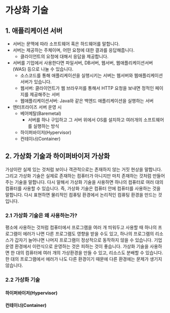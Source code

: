 # 가상화 기술
## 1. 애플리케이션 서버
- 서버는 문맥에 따라 소프트웨어 혹은 하드웨어를 말합니다.
- 서버는 제공하는 주체이며, 어떤 요청에 대한 결과를 응답해줍니다.
	- 클라이언트의 요청에 대해서 응답을 제공합니다.
- 서버를 기업에서 사용한다면 파일서버, DB서버, 웹서버, 웹애플리케이션서버(WAS) 등으로 나눌 수 있습니다.
	- 소스코드를 통해 애플리케이션을 실행시키는 서버는 웹서버와 웹애플리케이션서버가 있습니다.
	- 웹서버: 클라이언트가 웹 브라우저를 통해서 HTTP 요청을 보내면 정적인 페이지를 제공해주는 서버
	- 웹애플리케이션서버: Java와 같은 백엔드 애플리케이션을 실행하는 서버
- 엔터프라이즈 서버 운영 시
	- 베어메탈(Baremetal)
		- 서버를 하나 구입하고 그 서버 위에서 OS를 설치하고 여러개의 소프트웨어를 실행하는 방식
	- 하이퍼바이저(Hypervisor)
	- 컨테이너(Container)

## 2. 가상화 기술과 하이퍼바이저 가상화
가상이란 실제 있는 것처럼 보이나 객관적으로는 존재하지 않는 거짓 현상을 말합니다. 그리고 가상화 기술은 실제로 존재하는 컴퓨터가 아니지만 마치 존재하는 것처럼 만들어주는 기술을 말합니다. 다시 말해서 가상화 기술을 사용하면 하나의 컴퓨터로 여러 대의 컴퓨터를 사용할 수 있습니다. 즉, 가상화 기술은 컴퓨터 안에 컴퓨터를 사용하는 것을 말합니다. 다시 표현하면 물리적인 컴퓨팅 환경에서 논리적인 컴퓨팅 환경을 만드는 것입니다.

### 2.1 가상화 기술은 왜 사용하는가?
평소에 사용하는 것처럼 컴퓨터에서 프로그램을 여러 개 띄워두고 사용할 때 하나의 프로그램이 에러가 나면 다른 프로그램도 영향을 받을 수도 있고, 하나의 프로그램의 리소스가 갑자기 늘어나면 나머지 프로그램이 정상적으로 동작하지 않을 수 있습니다. 기업 운영 환경에서 이런식으로 운영하는 것은 피하는 것이 좋습니다.
가상화 기술을 사용하면 한 대의 컴퓨터에 여러 개의 가상환경을 만들 수 있고, 리소스도 분배할 수 있습니다. 한 대의 프로그램에서 에러가 나도 다른 환경이기 때문에 다른 환경에는 문제가 생기지 않습니다.

### 2.2 가상화 기술
#### 하이퍼바이저(Hypervisor)


#### 컨테이너(Container)